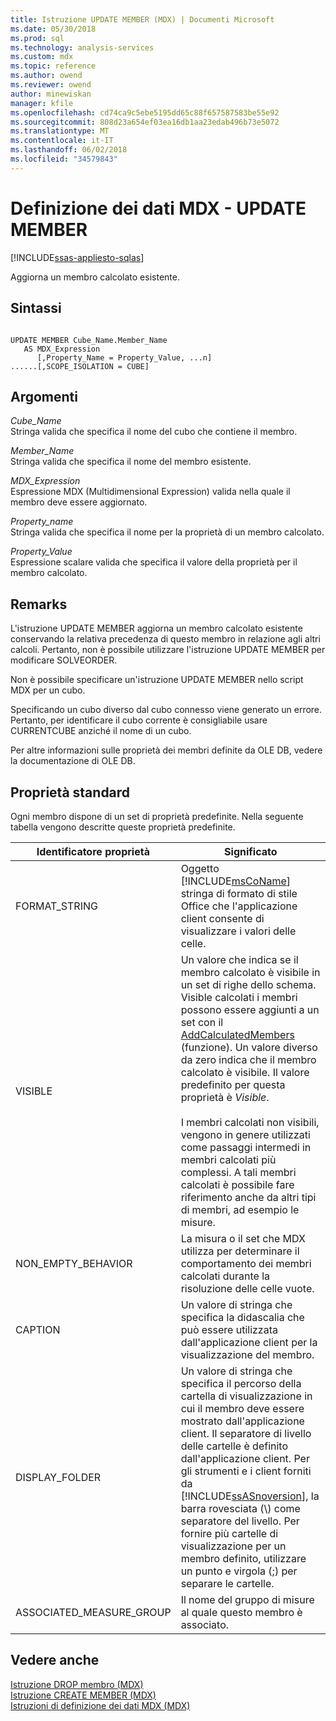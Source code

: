```yaml
---
title: Istruzione UPDATE MEMBER (MDX) | Documenti Microsoft
ms.date: 05/30/2018
ms.prod: sql
ms.technology: analysis-services
ms.custom: mdx
ms.topic: reference
ms.author: owend
ms.reviewer: owend
author: minewiskan
manager: kfile
ms.openlocfilehash: cd74ca9c5ebe5195dd65c88f657587583be55e92
ms.sourcegitcommit: 808d23a654ef03ea16db1aa23edab496b73e5072
ms.translationtype: MT
ms.contentlocale: it-IT
ms.lasthandoff: 06/02/2018
ms.locfileid: "34579843"
---
```

# <a name="mdx-data-definition---update-member"></a>Definizione dei dati MDX - UPDATE MEMBER
[!INCLUDE[ssas-appliesto-sqlas](../includes/ssas-appliesto-sqlas.md)]

  Aggiorna un membro calcolato esistente.  
  
## <a name="syntax"></a>Sintassi  
  
```  
  
UPDATE MEMBER Cube_Name.Member_Name   
   AS MDX_Expression  
      [,Property_Name = Property_Value, ...n]  
......[,SCOPE_ISOLATION = CUBE]  
```  
  
## <a name="arguments"></a>Argomenti  
 *Cube_Name*  
 Stringa valida che specifica il nome del cubo che contiene il membro.  
  
 *Member_Name*  
 Stringa valida che specifica il nome del membro esistente.  
  
 *MDX_Expression*  
 Espressione MDX (Multidimensional Expression) valida nella quale il membro deve essere aggiornato.  
  
 *Property_name*  
 Stringa valida che specifica il nome per la proprietà di un membro calcolato.  
  
 *Property_Value*  
 Espressione scalare valida che specifica il valore della proprietà per il membro calcolato.  
  
## <a name="remarks"></a>Remarks  
 L'istruzione UPDATE MEMBER aggiorna un membro calcolato esistente conservando la relativa precedenza di questo membro in relazione agli altri calcoli. Pertanto, non è possibile utilizzare l'istruzione UPDATE MEMBER per modificare SOLVEORDER.  
  
 Non è possibile specificare un'istruzione UPDATE MEMBER nello script MDX per un cubo.  
  
 Specificando un cubo diverso dal cubo connesso viene generato un errore. Pertanto, per identificare il cubo corrente è consigliabile usare CURRENTCUBE anziché il nome di un cubo.  
  
 Per altre informazioni sulle proprietà dei membri definite da OLE DB, vedere la documentazione di OLE DB.  
  
## <a name="standard-properties"></a>Proprietà standard  
 Ogni membro dispone di un set di proprietà predefinite. Nella seguente tabella vengono descritte queste proprietà predefinite.  
  
|Identificatore proprietà|Significato|  
|-------------------------|-------------|  
|FORMAT_STRING|Oggetto [!INCLUDE[msCoName](../includes/msconame-md.md)] stringa di formato di stile Office che l'applicazione client consente di visualizzare i valori delle celle.|  
|VISIBLE|Un valore che indica se il membro calcolato è visibile in un set di righe dello schema. Visible calcolati i membri possono essere aggiunti a un set con il [AddCalculatedMembers](../mdx/addcalculatedmembers-mdx.md) (funzione). Un valore diverso da zero indica che il membro calcolato è visibile. Il valore predefinito per questa proprietà è *Visible*.<br /><br /> I membri calcolati non visibili, vengono in genere utilizzati come passaggi intermedi in membri calcolati più complessi. A tali membri calcolati è possibile fare riferimento anche da altri tipi di membri, ad esempio le misure.|  
|NON_EMPTY_BEHAVIOR|La misura o il set che MDX utilizza per determinare il comportamento dei membri calcolati durante la risoluzione delle celle vuote.|  
|CAPTION|Un valore di stringa che specifica la didascalia che può essere utilizzata dall'applicazione client per la visualizzazione del membro.|  
|DISPLAY_FOLDER|Un valore di stringa che specifica il percorso della cartella di visualizzazione in cui il membro deve essere mostrato dall'applicazione client. Il separatore di livello delle cartelle è definito dall'applicazione client. Per gli strumenti e i client forniti da [!INCLUDE[ssASnoversion](../includes/ssasnoversion-md.md)], la barra rovesciata (\\) come separatore del livello. Per fornire più cartelle di visualizzazione per un membro definito, utilizzare un punto e virgola (;) per separare le cartelle.|  
|ASSOCIATED_MEASURE_GROUP|Il nome del gruppo di misure al quale questo membro è associato.|  
  
## <a name="see-also"></a>Vedere anche  
 [Istruzione DROP membro &#40;MDX&#41;](../mdx/mdx-data-definition-drop-member.md)   
 [Istruzione CREATE MEMBER &#40;MDX&#41;](../mdx/mdx-data-definition-create-member.md)   
 [Istruzioni di definizione dei dati MDX &#40;MDX&#41;](../mdx/mdx-data-definition-statements-mdx.md)  
  
  
